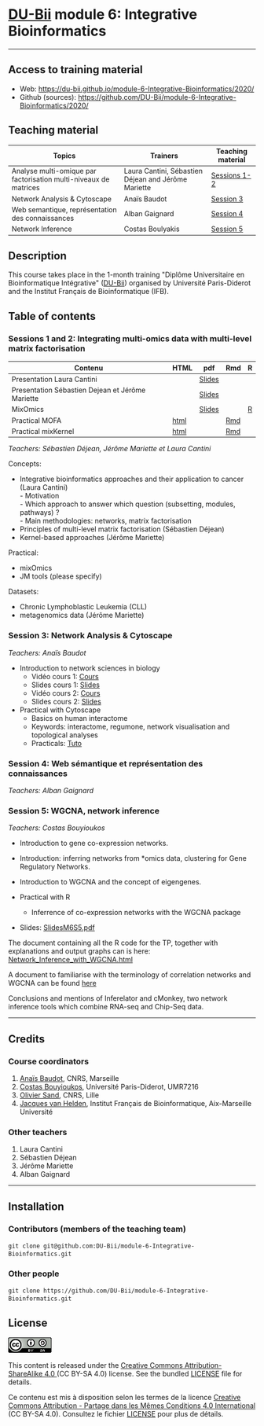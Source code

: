 # [DU-Bii](https://du-bii.github.io/accueil/) module 6: Integrative Bioinformatics

----------------------------------------------------------------


## Access to training material

- Web: <https://du-bii.github.io/module-6-Integrative-Bioinformatics/2020/>
- Github (sources): <https://github.com/DU-Bii/module-6-Integrative-Bioinformatics/2020/>


## Teaching material

| Topics | Trainers  | Teaching material |
|--------------------------------------------|----------------------------|------------|
| Analyse multi-omique par factorisation multi-niveaux de matrices | Laura Cantini, Sébastien Déjean and Jérôme Mariette | [Sessions 1-2](session1-2)  |
| Network Analysis & Cytoscape | Anaïs Baudot | [Session 3](session3) |
| Web semantique, représentation des connaissances | Alban Gaignard |[Session 4](session4)  |
| Network Inference | Costas Boulyakis | [Session 5](session5)  |

## Description

This course takes place in the 1-month training "Diplôme Universitaire en Bioinformatique Intégrative" ([DU-Bii](https://du-bii.github.io/accueil/)) organised by Université Paris-Diderot and the Institut Français de Bioinformatique (IFB).

<!--- 
### Pre-requisites

All participants are encouraged to follow the two introductory videos and read the review in the Paris Diderot course "Moodle" page.
<https://moodlesupd.script.univ-paris-diderot.fr/mod/page/view.php?id=167920>

### Skills acquired during this course

At the end of this course, trainees should be able to do the following: $

- ...


### Concepts covered

- ....

--->

## Table of contents

### Sessions 1 and 2: Integrating multi-omics data with multi-level matrix factorisation
        
| Contenu | HTML | pdf | Rmd | R |
|--------------------------------------------------|------|------|-----|-----|
| Presentation Laura Cantini |  | [Slides](Session2-3/Cantini_DU-Bii_module6.pdf) |  |
| Presentation Sébastien Dejean et Jérôme Mariette |  | [Slides](Session2-3/DUBii_SD_JM.pdf) |  |
| MixOmics |  | [Slides](Session2-3/slide_mixOmics_2018.pdf) |  | [R](Session2-3/TP_mixOmics_DUBii.R) |
| Practical MOFA | [html](Session2-3/practical_MOFA.html) |  | [Rmd](https://raw.githubusercontent.com/DU-Bii/module-6-Integrative-Bioinformatics/master/Session2-3/practical_MOFA.Rmd) |
| Practical mixKernel | [html](Session2-3/TP_mixKernel_DUBii.html) |  | [Rmd](https://raw.githubusercontent.com/DU-Bii/module-6-Integrative-Bioinformatics/master/Session2-3/TP_mixKernel_DUBii.Rmd) |

*Teachers: Sébastien Déjean, Jérôme Mariette et Laura Cantini*

Concepts:

- Integrative bioinformatics approaches and their application to cancer (Laura Cantini)  
       - Motivation  
       - Which approach to answer which question (subsetting, modules, pathways) ?  
       - Main methodologies: networks, matrix factorisation  
- Principles of multi-level matrix factorisation (Sébastien Déjean)
- Kernel-based approaches (Jérôme Mariette)

Practical:

- mixOmics
- JM tools (please specify)

Datasets:
- Chronic Lymphoblastic Leukemia (CLL)
- metagenomics data (Jérôme Mariette)

### Session 3: Network Analysis & Cytoscape

*Teachers: Anaïs Baudot*

- Introduction to network sciences in biology
    - Vidéo cours 1: [Cours](https://www.youtube.com/watch?v=Khv0tK6RGew&feature=youtu.be)
    - Slides cours 1: [Slides](session3/Cours1_DUBii_M6_Networks.pdf)
    - Vidéo cours 2: [Cours](https://www.youtube.com/watch?v=V5jizup7TDo&feature=youtu.be)
    - Slides cours 2: [Slides](session3/Cours2_DUBii_M6_Networks.pdf)
- Practical with Cytoscape
    - Basics on human interactome
    - Keywords: interactome, regumone, network visualisation and topological analyses
    - Practicals: [Tuto](session3)

### Session 4: Web sémantique et représentation des connaissances

*Teachers: Alban Gaignard*


### Session 5: WGCNA, network inference

*Teachers: Costas Bouyioukos*

- Introduction to gene co-expression networks.
- Introduction: inferring networks from \*omics data, clustering for Gene Regulatory Networks.
- Introduction to WGCNA and the concept of eigengenes.
- Practical with R
    - Inferrence of co-expression networks with the WGCNA package
    
- Slides: <a href="https://github.com/DU-Bii/module-6-Integrative-Bioinformatics/blob/master/Session5/WGCNA_seance5%20(1).pdf">SlidesM6S5.pdf</a>  


 The document containing all the R code for the TP, together with explanations and output graphs can is here: [Network_Inference_with_WGCNA.html](Session5/Network_Inference_with_WGCNA.html)

 A document to familiarise with the terminology of correlation networks and WGCNA can be found [here](https://horvath.genetics.ucla.edu/html/CoexpressionNetwork/Rpackages/WGCNA/Tutorials/Simulated-00-Background.pdf)

Conclusions and mentions of Inferelator and cMonkey, two network inference tools which combine RNA-seq and Chip-Seq data.



----------------------------------------------------------------

## Credits

### Course coordinators

1. [Anaïs Baudot](https://orcid.org/0000-0003-0885-7933), CNRS, Marseille
2. [Costas Bouyioukos](https://orcid.org/0000-0002-7443-3736), Université Paris-Diderot, UMR7216
3. [Olivier Sand](https://orcid.org/0000-0003-1465-1640), CNRS, Lille
4. [Jacques van Helden](https://orcid.org/0000-0002-8799-8584), Institut Français de Bioinformatique, Aix-Marseille Université


### Other teachers

1. Laura Cantini
2. Sébastien Déjean
3. Jérôme Mariette
4. Alban Gaignard

----------------------------------------------------------------

## Installation


### Contributors (members of the teaching team)

```{bash}
git clone git@github.com:DU-Bii/module-6-Integrative-Bioinformatics.git
```
### Other people

```{bash}
git clone https://github.com/DU-Bii/module-6-Integrative-Bioinformatics.git
```


## License

![](../img/CC-BY-SA.png)


This content is released under the [Creative Commons Attribution-ShareAlike 4.0 ](https://creativecommons.org/licenses/by-sa/4.0/deed.en) (CC BY-SA 4.0) license. See the bundled [LICENSE](LICENSE.txt) file for details.

Ce contenu est mis à disposition selon les termes de la licence [Creative Commons Attribution - Partage dans les Mêmes Conditions 4.0 International](https://creativecommons.org/licenses/by-sa/4.0/deed.fr) (CC BY-SA 4.0). Consultez le fichier [LICENSE](LICENSE.txt) pour plus de détails.
